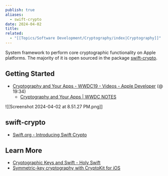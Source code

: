 ```yaml
---
publish: true
aliases:
  - swift-crypto
date: 2024-04-02
title: 
related:
  - "[[Topics/Software Development/Cryptography/index|Cryptography]]"
---
```

System framework to perform core cryptographic functionality on Apple platforms. The majority of it is open sourced in the package [swift-crypto](https://swiftpackageindex.com/apple/swift-crypto). 
## Getting Started
- [Cryptography and Your Apps - WWDC19 - Videos - Apple Developer](https://developer.apple.com/videos/play/wwdc2019/709)   (@ 19:34) 
	- [Cryptography and Your Apps | WWDC NOTES](https://www.wwdcnotes.com/notes/wwdc19/709/) 

![[Screenshot 2024-04-02 at 8.51.27 PM.png]]

## swift-crypto
- [Swift.org - Introducing Swift Crypto](https://www.swift.org/blog/crypto/) 

## Learn More
- [Cryptographic Keys and Swift - Holy Swift](https://holyswift.app/cryptographic-keys-and-swift/) 
- [Symmetric-key cryptography with CryptoKit for iOS](https://tanaschita.com/20220120-symmetric-key-cryptography-with-cryptokit/) 